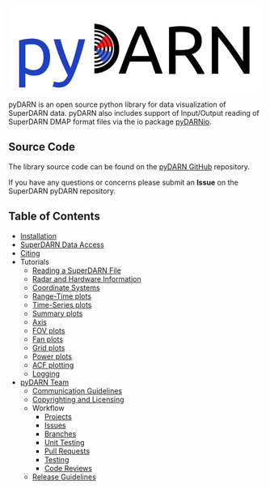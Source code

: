 ![pydarn](imgs/pydarn_logo.png)

pyDARN is an open source python library for 
data visualization of SuperDARN data.
pyDARN also includes support of Input/Output reading of SuperDARN DMAP format files via the io package [pyDARNio](https://pydarnio.readthedocs.io/en/latest/). 

## Source Code 

The library source code can be found on the [pyDARN GitHub](https://github.com/SuperDARN/pydarn) repository. 

If you have any questions or concerns please submit an **Issue** on the SuperDARN pyDARN repository. 

## Table of Contents 
  - [Installation](user/install.md)
  - [SuperDARN Data Access](user/superdarn_data.md)
  - [Citing](user/citing.md)
  - Tutorials 
    - [Reading a SuperDARN File](user/io.md)
    - [Radar and Hardware Information](user/hardware.md)
    - [Coordinate Systems](user/coordinates.md)
    - [Range-Time plots](user/range_time.md)
    - [Time-Series plots](user/time_series.md)
    - [Summary plots](user/summary.md)
    - [Axis](user/axis.md)
    - [FOV plots](user/fov.md)
    - [Fan plots](user/fan.md)
    - [Grid plots](user/grid.md)
    - [Power plots](user/power.md)
    - [ACF plotting](user/acf.md)
    - [Logging](user/logging.md)
 - [pyDARN Team](dev/team.md)
    - [Communication Guidelines](dev/communication.md)
    - [Copyrighting and Licensing](dev/copyright_license.md)
    - Workflow
        - [Projects](dev/projects.md)
        - [Issues](dev/issues.md)
        - [Branches](dev/branching.md)
        - [Unit Testing](dev/pytest.md)
        - [Pull Requests](dev/PR.md) 
        - [Testing](dev/testing.md)
        - [Code Reviews](dev/code_review.md)
    - [Release Guidelines](dev/releases.md)

